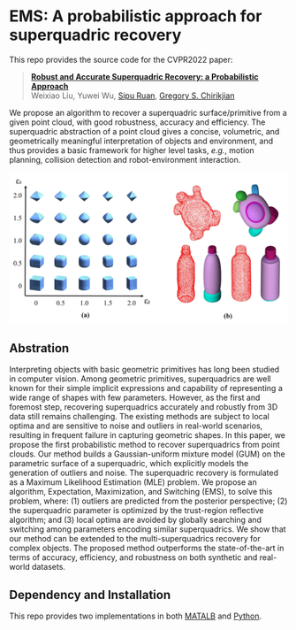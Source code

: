 # EMS: A probabilistic approach for superquadric recovery

This repo provides the source code for the CVPR2022 paper:

> [**Robust and Accurate Superquadric Recovery: a Probabilistic Approach**](https://arxiv.org/abs/2111.14517 "ArXiv version of the paper.")  
> Weixiao Liu, Yuwei Wu, [Sipu Ruan](https://ruansp.github.io/), [Gregory S. Chirikjian](https://cde.nus.edu.sg/me/staff/chirikjian-gregory-s/)

We propose an algorithm to recover a superquadric surface/primitive from a given point cloud, with good robustness, accuracy and efficiency.
The superquadric abstraction of a point cloud gives a concise, volumetric, and geometrically meaningful interpretation of objects and environment, and thus provides a basic framework for higher level tasks, *e.g.*, motion planning, collision detection and robot-environment interaction.

<img src="/figures/Superquadrics.png" alt="superquadrics" width="600"/>

## Abstration

Interpreting objects with basic geometric primitives has long been studied in computer vision. 
Among geometric primitives, superquadrics are well known for their simple implicit expressions and capability of representing a wide range of shapes with few parameters. 
However, as the first and foremost step, recovering superquadrics accurately and robustly from 3D data still remains challenging. 
The existing methods are subject to local optima and are sensitive to noise and outliers in real-world scenarios, resulting in frequent failure in capturing geometric shapes. 
In this paper, we propose the first probabilistic method to recover superquadrics from point clouds. 
Our method builds a Gaussian-uniform mixture model (GUM) on the parametric surface of a superquadric, which explicitly models the generation of outliers and noise.
The superquadric recovery is formulated as a Maximum Likelihood Estimation (MLE) problem. 
We propose an algorithm, Expectation, Maximization, and Switching (EMS), to solve this problem, where: (1) outliers are predicted from the posterior perspective; (2) the superquadric parameter is optimized by the trust-region reflective algorithm; and (3) local optima are avoided by globally searching and switching among parameters encoding similar superquadrics. 
We show that our method can be extended to the multi-superquadrics recovery for complex objects. 
The proposed method outperforms the state-of-the-art in terms of accuracy, efficiency, and robustness on both synthetic and real-world datasets.

## Dependency and Installation

This repo provides two implementations in both [MATALB](/MATLAB) and [Python](/Python).
